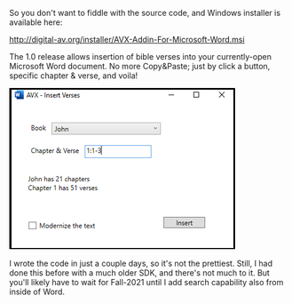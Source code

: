 So you don't want to fiddle with the source code, and Windows installer is available here:

http://digital-av.org/installer/AVX-Addin-For-Microsoft-Word.msi

The 1.0 release allows insertion of bible verses into your currently-open Microsoft Word document. No more Copy&Paste; just by click a button, specific chapter & verse, and voila!



![image-20210506222500439](.\AVXAddin.png)



I wrote the code in just a couple days, so it's not the prettiest.  Still, I had done this before with a much older SDK, and there's not much to it.  But you'll likely have to wait for Fall-2021 until I add search capability also from inside of Word.